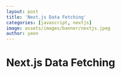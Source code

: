 ```yaml
---
layout: post
title: 'Next.js Data Fetching'
categories: [javascript, nextjs]
image: assets/images/banner/nextjs.jpeg
author: yeon
---
```


# Next.js Data Fetching



<br><br><br>